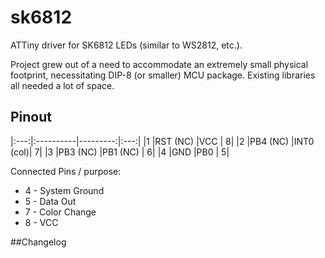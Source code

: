# sk6812

ATTiny driver for SK6812 LEDs (similar to WS2812, etc.).  

Project grew out of a need to accommodate an extremely small physical
footprint, necessitating DIP-8 (or smaller) MCU package.  Existing
libraries all needed a lot of space.

## Pinout 
|:---:|:----------|---------:|:---:|
|1    |RST (NC)   |VCC       |    8|
|2    |PB4 (NC)   |INT0 (col)|    7|
|3    |PB3 (NC)   |PB1 (NC)  |    6|
|4    |GND        |PB0       |    5|

Connected Pins / purpose:
* 4 - System Ground
* 5 - Data Out
* 7 - Color Change
* 8 - VCC

##Changelog

